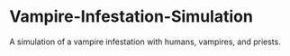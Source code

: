 # Vampire-Infestation-Simulation
A simulation of a vampire infestation with humans, vampires, and priests.
